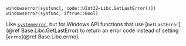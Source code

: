 ```
windowserror(sysfunc[, code::UInt32=Libc.GetLastError()])
windowserror(sysfunc, iftrue::Bool)
```

Like [`systemerror`](@ref), but for Windows API functions that use [`GetLastError`](@ref Base.Libc.GetLastError) to return an error code instead of setting [`errno`](@ref Base.Libc.errno).
